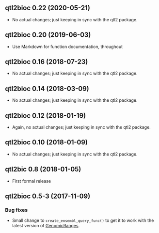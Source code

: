 ## qtl2bioc 0.22 (2020-05-21)

- No actual changes; just keeping in sync with the qtl2 package.


## qtl2bioc 0.20 (2019-06-03)

- Use Markdown for function documentation, throughout


## qtl2bioc 0.16 (2018-07-23)

- No actual changes; just keeping in sync with the qtl2 package.


## qtl2bioc 0.14 (2018-03-09)

- No actual changes; just keeping in sync with the qtl2 package.


## qtl2bioc 0.12 (2018-01-19)

- Again, no actual changes; just keeping in sync with the qtl2 package.


## qtl2bioc 0.10 (2018-01-09)

- No actual changes; just keeping in sync with the qtl2 package.


## qtl2bic 0.8 (2018-01-05)

- First formal release


## qtl2bioc 0.5-3 (2017-11-09)

### Bug fixes

- Small change to `create_ensembl_query_func()` to get it to work with
  the latest version of [GenomicRanges](https://bioconductor.org/packages/release/bioc/html/GenomicRanges.html).
